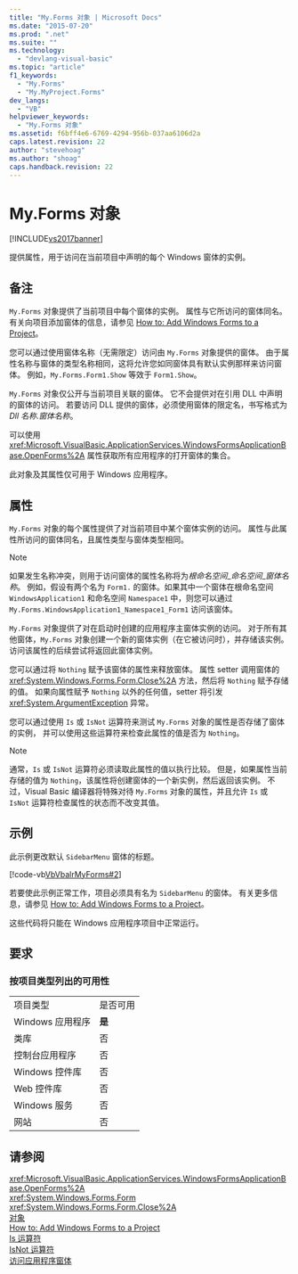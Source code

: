 ```yaml
---
title: "My.Forms 对象 | Microsoft Docs"
ms.date: "2015-07-20"
ms.prod: ".net"
ms.suite: ""
ms.technology: 
  - "devlang-visual-basic"
ms.topic: "article"
f1_keywords: 
  - "My.Forms"
  - "My.MyProject.Forms"
dev_langs: 
  - "VB"
helpviewer_keywords: 
  - "My.Forms 对象"
ms.assetid: f6bff4e6-6769-4294-956b-037aa6106d2a
caps.latest.revision: 22
author: "stevehoag"
ms.author: "shoag"
caps.handback.revision: 22
---
```

# My.Forms 对象
[!INCLUDE[vs2017banner](../../../visual-basic/includes/vs2017banner.md)]

提供属性，用于访问在当前项目中声明的每个 Windows 窗体的实例。  
  
## 备注  
 `My.Forms` 对象提供了当前项目中每个窗体的实例。  属性与它所访问的窗体同名。  有关向项目添加窗体的信息，请参见 [How to: Add Windows Forms to a Project](http://msdn.microsoft.com/zh-cn/3d7bb25f-fd90-47cf-9378-fa0d764686c1)。  
  
 您可以通过使用窗体名称（无需限定）访问由 `My.Forms` 对象提供的窗体。  由于属性名称与窗体的类型名称相同，这将允许您如同窗体具有默认实例那样来访问窗体。  例如，`My.Forms.Form1.Show` 等效于 `Form1.Show`。  
  
 `My.Forms` 对象仅公开与当前项目关联的窗体。  它不会提供对在引用 DLL 中声明的窗体的访问。  若要访问 DLL 提供的窗体，必须使用窗体的限定名，书写格式为 *Dll 名称*.*窗体名称*。  
  
 可以使用 <xref:Microsoft.VisualBasic.ApplicationServices.WindowsFormsApplicationBase.OpenForms%2A> 属性获取所有应用程序的打开窗体的集合。  
  
 此对象及其属性仅可用于 Windows 应用程序。  
  
## 属性  
 `My.Forms` 对象的每个属性提供了对当前项目中某个窗体实例的访问。  属性与此属性所访问的窗体同名，且属性类型与窗体类型相同。  
  
> [!NOTE]
>  如果发生名称冲突，则用于访问窗体的属性名称将为*根命名空间*\_*命名空间*\_*窗体名称*。  例如，假设有两个名为 `Form1.` 的窗体。如果其中一个窗体在根命名空间 `WindowsApplication1` 和命名空间 `Namespace1` 中，则您可以通过 `My.Forms.WindowsApplication1_Namespace1_Form1` 访问该窗体。  
  
 `My.Forms` 对象提供了对在启动时创建的应用程序主窗体实例的访问。  对于所有其他窗体，`My.Forms` 对象创建一个新的窗体实例（在它被访问时），并存储该实例。  访问该属性的后续尝试将返回此窗体实例。  
  
 您可以通过将 `Nothing` 赋予该窗体的属性来释放窗体。  属性 setter 调用窗体的 <xref:System.Windows.Forms.Form.Close%2A> 方法，然后将 `Nothing` 赋予存储的值。  如果向属性赋予 `Nothing` 以外的任何值，setter 将引发 <xref:System.ArgumentException> 异常。  
  
 您可以通过使用 `Is` 或 `IsNot` 运算符来测试 `My.Forms` 对象的属性是否存储了窗体的实例，  并可以使用这些运算符来检查此属性的值是否为 `Nothing`。  
  
> [!NOTE]
>  通常，`Is` 或 `IsNot` 运算符必须读取此属性的值以执行比较。  但是，如果属性当前存储的值为 `Nothing`，该属性将创建窗体的一个新实例，然后返回该实例。  不过，Visual Basic 编译器将特殊对待 `My.Forms` 对象的属性，并且允许 `Is` 或 `IsNot` 运算符检查属性的状态而不改变其值。  
  
## 示例  
 此示例更改默认 `SidebarMenu` 窗体的标题。  
  
 [!code-vb[VbVbalrMyForms#2](../../../visual-basic/language-reference/objects/codesnippet/visualbasic/my-forms-object_1.vb)]  
  
 若要使此示例正常工作，项目必须具有名为 `SidebarMenu` 的窗体。  有关更多信息，请参见 [How to: Add Windows Forms to a Project](http://msdn.microsoft.com/zh-cn/3d7bb25f-fd90-47cf-9378-fa0d764686c1)。  
  
 这些代码将只能在 Windows 应用程序项目中正常运行。  
  
## 要求  
  
### 按项目类型列出的可用性  
  
|||  
|-|-|  
|项目类型|是否可用|  
|Windows 应用程序|**是**|  
|类库|否|  
|控制台应用程序|否|  
|Windows 控件库|否|  
|Web 控件库|否|  
|Windows 服务|否|  
|网站|否|  
  
## 请参阅  
 <xref:Microsoft.VisualBasic.ApplicationServices.WindowsFormsApplicationBase.OpenForms%2A>   
 <xref:System.Windows.Forms.Form>   
 <xref:System.Windows.Forms.Form.Close%2A>   
 [对象](../../../visual-basic/language-reference/objects/index.md)   
 [How to: Add Windows Forms to a Project](http://msdn.microsoft.com/zh-cn/3d7bb25f-fd90-47cf-9378-fa0d764686c1)   
 [Is 运算符](../../../visual-basic/language-reference/operators/is-operator.md)   
 [IsNot 运算符](../../../visual-basic/language-reference/operators/isnot-operator.md)   
 [访问应用程序窗体](../../../visual-basic/developing-apps/programming/accessing-application-forms.md)
